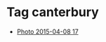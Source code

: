 <!--
title: Tag canterbury
date: 2020-06-28T14:38:48.015Z
tags:
-->
# Tag canterbury

 * [Photo 2015-04-08 17](115863904707.md)